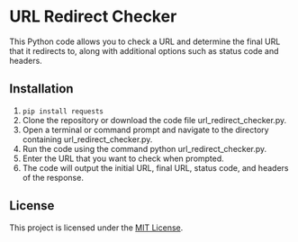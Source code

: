# URL Redirect Checker


This Python code allows you to check a URL and determine the final URL that it redirects to, along with additional options such as status code and headers.
## Installation
1. ```pip install requests```
2. Clone the repository or download the code file url_redirect_checker.py.
3. Open a terminal or command prompt and navigate to the directory containing url_redirect_checker.py.
4. Run the code using the command python url_redirect_checker.py.
5. Enter the URL that you want to check when prompted.
6. The code will output the initial URL, final URL, status code, and headers of the response.

## License

This project is licensed under the [MIT License](LICENSE).
